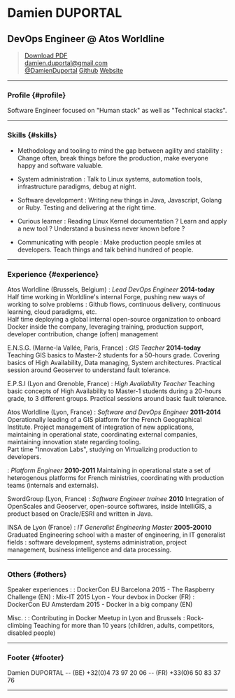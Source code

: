 # Damien DUPORTAL
## DevOps Engineer @ Atos Worldline

> [Download PDF](resume.pdf)  
> [damien.duportal@gmail.com](damien.duportal@gmail.com)<br/>
> [@DamienDuportal](https://twitter.com/DamienDuportal)
> [Github](https://github.com/dduportal)
> [Website](https://dduportal.github.io)

------

### Profile {#profile}

Software Engineer focused on "Human stack" as well as "Technical stacks".

------

### Skills {#skills}

* Methodology and tooling to mind the gap between agility and stability
  : Change often, break things before the production, make everyone happy and software valuable.

* System administration
  : Talk to Linux systems, automation tools, infrastructure paradigms, debug at night.

* Software development
  : Writing new things in Java, Javascript, Golang or Ruby. Testing and
delivering at the right time.

* Curious learner
  : Reading Linux Kernel documentation ? Learn and apply a new tool ? Understand a business never known before ?

* Communicating with people
  : Make production people smiles at developers. Teach things and talk behind hundred of people.

------

### Experience {#experience}

Atos Worldline (Brussels, Belgium)
  : *Lead DevOps Engineer*
    __2014-today__
      Half time working in Worldline's internal Forge, pushing new ways of working to solve problems : Github flows, continuous delivery, continuous learning, cloud paradigms, etc. <br/>
      Half time deploying a global internal open-source organization to onboard Docker inside the company, leveraging training, production support, developer contribution, change (often) management

E.N.S.G. (Marne-la Vallée, Paris, France)
  : *GIS Teacher*
    __2014-today__
      Teaching GIS basics to Master-2 students for a 50-hours grade. Covering basics of High Availability, Data managing, System architectures. Practical session around Geoserver to understand fault tolerance.

E.P.S.I (Lyon and Grenoble, France)
  : *High Availability Teacher*
      Teaching basic concepts of High Availability to Master-1 students during a 20-hours grade, to 3 different groups. Practical sessions around basic fault tolerance.

Atos Worldline (Lyon, France)
  : *Software and DevOps Engineer*
    __2011-2014__
      Operationally leading of a GIS platform for the French Geographical Institute. Project management of integration of new applications, maintaining in operational state, coordinating external companies, maintaining innovation state regarding tooling. <br/>
      Part time "Innovation Labs", studying on Virtualizing production to developers.

  : *Platform Engineer*
    __2010-2011__
      Maintaining in operational state a set of heterogenous platforms for French ministries, coordinating with production teams (internals and externals).

SwordGroup (Lyon, France)
  : *Software Engineer trainee*
    __2010__
    Integration of OpenScales and Geoserver, open-source softwares, inside IntelliGIS, a product based on Oracle/ESRI and written in Java.

INSA de Lyon (France)
  : *IT Generalist Engineering Master*
    __2005-20010__
    Graduated Engineering school with a master of engineering,
    in IT generalist fields : software development, systems administration, project management, business intelligence and data processing.

------

### Others {#others}

Speaker experiences :
  : DockerCon EU Barcelona 2015 - The Raspberry Challenge (EN)
  : Mix-IT 2015 Lyon - Your devbox in Docker (FR)
  : DockerCon EU Amsterdam 2015 - Docker in a big company (EN)

Misc. :
  : Contributing in Docker Meetup in Lyon and Brussels
  : Rock-climbing Teaching for more than 10 years (children, adults, competitors, disabled people)


------

### Footer {#footer}

Damien DUPORTAL -- (BE) +32(0)4 73 97 20 06 -- (FR) +33(0)6 50 83 37 76

------
